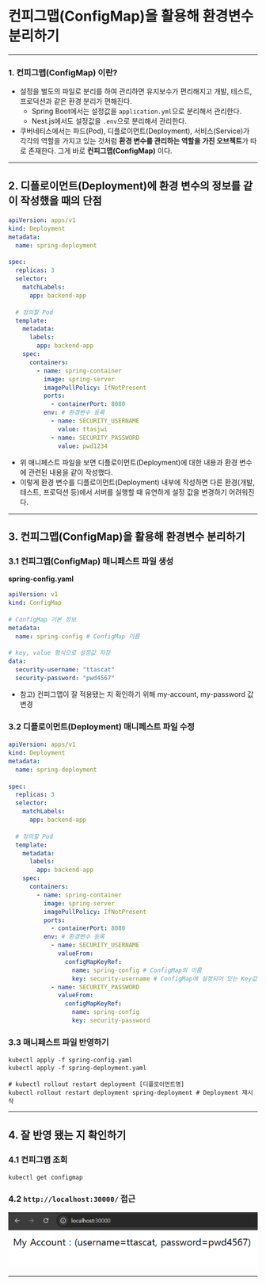 # 컨피그맵(ConfigMap)을 활용해 환경변수 분리하기

---

### 1. 컨피그맵(ConfigMap) 이란?
- 설정을 별도의 파일로 분리를 하여 관리하면 유지보수가 편리해지고 개발, 테스트, 프로덕션과 같은 환경 분리가 편해진다.
  - Spring Boot에서는 설정값을 `application.yml`으로 분리해서 관리한다. 
  - Nest.js에서도 설정값을 `.env`으로 분리해서 관리한다. 
- 쿠버네티스에서는 파드(Pod), 디플로이먼트(Deployment), 서비스(Service)가 각각의 역할을 가지고 있는 것처럼
**환경 변수를 관리하는 역할을 가진 오브젝트**가 따로 존재한다. 그게 바로 **컨피그맵(ConfigMap)** 이다.

---

## 2. 디플로이먼트(Deployment)에 환경 변수의 정보를 같이 작성했을 때의 단점
```yaml
apiVersion: apps/v1
kind: Deployment
metadata:
  name: spring-deployment

spec:
  replicas: 3
  selector:
    matchLabels:
      app: backend-app

  # 정의할 Pod
  template:
    metadata:
      labels:
        app: backend-app
    spec:
      containers:
        - name: spring-container
          image: spring-server
          imagePullPolicy: IfNotPresent
          ports:
            - containerPort: 8080
          env: # 환경변수 등록
            - name: SECURITY_USERNAME
              value: ttasjwi
            - name: SECURITY_PASSWORD
              value: pwd1234
```
- 위 매니페스트 파일을 보면 디플로이먼트(Deployment)에 대한 내용과 환경 변수에 관련된 내용을 같이 작성했다. 
- 이렇게 환경 변수를 디플로이먼트(Deployment) 내부에 작성하면 다른 환경(개발, 테스트, 프로덕션 등)에서
서버를 실행할 때 유연하게 설정 값을 변경하기 어려워진다.

---

## 3. 컨피그맵(ConfigMap)을 활용해 환경변수 분리하기

### 3.1 컨피그맵(ConfigMap) 매니페스트 파일 생성
**spring-config.yaml**
```yaml
apiVersion: v1
kind: ConfigMap

# ConfigMap 기본 정보
metadata:
  name: spring-config # ConfigMap 이름

# key, value 형식으로 설정값 저장
data:
  security-username: "ttascat"
  security-password: "pwd4567"
```
- 참고) 컨피그맵이 잘 적용됐는 지 확인하기 위해 my-account, my-password 값 변경

### 3.2 디플로이먼트(Deployment) 매니페스트 파일 수정
```yaml
apiVersion: apps/v1
kind: Deployment
metadata:
  name: spring-deployment

spec:
  replicas: 3
  selector:
    matchLabels:
      app: backend-app

  # 정의할 Pod
  template:
    metadata:
      labels:
        app: backend-app
    spec:
      containers:
        - name: spring-container
          image: spring-server
          imagePullPolicy: IfNotPresent
          ports:
            - containerPort: 8080
          env: # 환경변수 등록
            - name: SECURITY_USERNAME
              valueFrom:
                configMapKeyRef:
                  name: spring-config # ConfigMap의 이름
                  key: security-username # ConfigMap에 설정되어 있는 Key값
            - name: SECURITY_PASSWORD
              valueFrom:
                configMapKeyRef:
                  name: spring-config
                  key: security-password
```

### 3.3 매니페스트 파일 반영하기
```shell
kubectl apply -f spring-config.yaml
kubectl apply -f spring-deployment.yaml

# kubectl rollout restart deployment [디플로이먼트명]
kubectl rollout restart deployment spring-deployment # Deployment 재시작
```

---

## 4. 잘 반영 됐는 지 확인하기

### 4.1 컨피그맵 조회
```shell
kubectl get configmap
```

### 4.2 `http://localhost:30000/` 접근
![config-map-1](./imgs/config-map-1.png)

---

